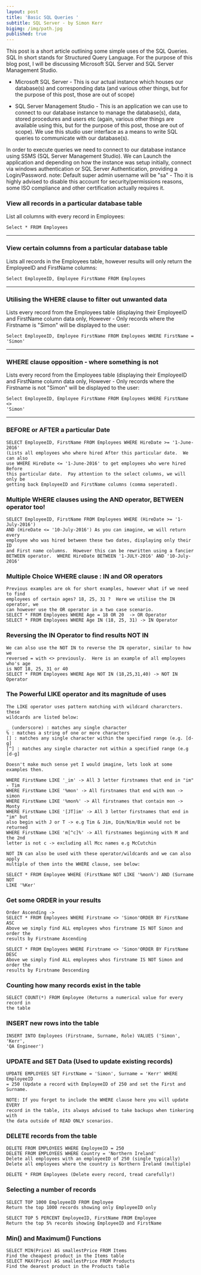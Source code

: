 ```yaml
---
layout: post
title: 'Basic SQL Queries '
subtitle: SQL Server - by Simon Kerr
bigimg: /img/path.jpg
published: true
---
```


This post is a short article outlining some simple uses of the SQL Queries.  SQL In short stands for Structured Query Language.  For the purpose of this blog post, I will be discussing Microsoft SQL Server and SQL Server Management Studio.


- Microsoft SQL Server - This is our actual instance which houses our database(s) and corresponding data (and various other things, but for the purpose of this post, those are out of scope)

- SQL Server Management Studio - This is an application we can use to connect to our database instance to manage the database(s), data, stored procedures and users etc (again, various other things are available using this, but for the purpose of this post, those are out of scope).  We use this studio user interface as a means to write SQL queries to communicate with our database(s).

In order to execute queries we need to connect to our database instance using SSMS (SQL Server Management Studio).  We can Launch the application and depending on how the instance was setup initially, connect via windows authentication or SQL Server Authentication, providing a Login/Password.  note: Default super admin username will be "sa" - Tho it is highly advised to disable this account for security/permissions reasons, some ISO compliance and other certification actually requires it.


### View all records in a particular database table
List all columns with every record in Employees:
	
    Select * FROM Employees 
    
---
    
### View certain columns from a particular database table
Lists all records in the Employees table, however results will only return the EmployeeID and FirstName columns:

	Select EmployeeID, Employee FirstName FROM Employees 
    
---
    
### Utilising the WHERE clause to filter out unwanted data
Lists every record from the Employees table (displaying their EmployeeID and FirstName column data only, However - Only records where the Firstname is "Simon" will be displayed to the user:

	Select EmployeeID, Employee FirstName FROM Employees WHERE FirstName = 
	'Simon' 
    
---
    
### WHERE clause opposition - where something is not
Lists every record from the Employees table (displaying their EmployeeID and FirstName column data only, However - Only records where the Firstname is not "Simon" will be displayed to the user:

	Select EmployeeID, Employee FirstName FROM Employees WHERE FirstName <> 
	'Simon' 
    
---
    
### BEFORE or AFTER a particular Date

	SELECT EmployeeID, FirstName FROM Employees WHERE HireDate >= '1-June-2016'
	(Lists all employees who where hired After this particular date.  We can also
	use WHERE HireDate <= '1-June-2016' to get employees who were hired Before
    this particular date.  Pay attention to the select columns, we will only be 
    getting back EmployeeID and FirstName columns (comma seperated).
    
### Multiple WHERE clauses using the AND operator, BETWEEN operator too!

	SELECT EmployeeID, FirstName FROM Employees WHERE (HireDate >= '1-July-2016')
    AND (HireDate <= '10-July-2016') As you can imagine, we will return every 
    employee who was hired between these two dates, displaying only their ID
    and First name columns.  However this can be rewritten using a fancier 
    BETWEEN operator.  WHERE HireDate BETWEEN '1-JULY-2016' AND '10-July-2016'
    
### Multiple Choice WHERE clause : IN and OR operators

	Previous examples are ok for short examples, however what if we need to find
    employees of certain ages? 18, 25, 31 ?  Here we utilise the IN operator, we 
    can however use the OR operator in a two case scenario.
    SELECT * FROM Employees WHERE Age = 18 OR 20  -> OR Operator
    SELECT * FROM Employees WHERE Age IN (18, 25, 31) -> IN Operator
    
### Reversing the IN Operator to find results NOT IN

	We can also use the NOT IN to reverse the IN operator, similar to how we 
    reversed = with <> previously.  Here is an example of all employees who's age
    is NOT 18, 25, 31 or 40
    SELECT * FROM Employees WHERE Age NOT IN (18,25,31,40) -> NOT IN Operator
    
### The Powerful LIKE operator and its magnitude of uses

    The LIKE operator uses pattern matching with wildcard chararcters.  these 
    wildcards are listed below:

    _ (underscore) : matches any single character
    % : matches a string of one or more characters
    [] : matches any single character within the specified range (e.g. [d-g]
    [^] : matches any single character not within a specified range (e.g [d-g]

    Doesn't make much sense yet I would imagine, lets look at some examples then.

    WHERE FirstName LIKE '_im' -> All 3 letter firstnames that end in "im" - Tim
    WHERE FirstName LIKE '%mon' -> All firstnames that end with mon -> simon
    WHERE FirstName LIKE '%mon%' -> All firstnames that contain mon -> Monty
    WHERE FirstName LIKE '[JT]im' -> All 3 letter firstnames that end in "im" but
    also begin with J or T -> e.g Tim & Jim, Dim/Nim/Bim would not be returned
    WHERE FirstName LIKE 'm[^c]%' -> All firstnames beginning with M and the 2nd
    letter is not c -> excluding all Mcc names e.g McCutchin

    NOT IN can also be used with these operator/wildcards and we can also apply
    multiple of them into the WHERE clause, see below:

    SELECT * FROM Employee WHERE (FirstName NOT LIKE '%mon%') AND (Surname NOT 
    LIKE '%Ker'
    
### Get some ORDER in your results

	Order Ascending -> 
	SELECT * FROM Employees WHERE Firstname <> 'Simon'ORDER BY FirstName ASC
	Above we simply find ALL employees whos firstname IS NOT Simon and order the
	results by Firstname Ascending
    
    SELECT * FROM Employees WHERE Firstname <> 'Simon'ORDER BY FirstName DESC
	Above we simply find ALL employees whos firstname IS NOT Simon and order the
	results by Firstname Descending
    
### Counting how many records exist in the table

	SELECT COUNT(*) FROM Employee (Returns a numerical value for every record in
	the table
    
### INSERT new rows into the table

	INSERT INTO Employees (Firstname, Surname, Role) VALUES ('Simon', 'Kerr', 
	'QA Engineer')
	
### UPDATE and SET Data (Used to update existing records)

	UPDATE EMPLOYEES SET FirstName = 'Simon', Surname = 'Kerr' WHERE EmployeeID
    = 250 (Update a record with EmployeeID of 250 and set the First and Surname.

    NOTE: If you forget to include the WHERE clause here you will update EVERY 
    record in the table, its always advised to take backups when tinkering with
    the data outside of READ ONLY scenarios.
    
### DELETE records from the table

	DELETE FROM EMPLOYEES WHERE EmployeeID = 250 
    DELETE FROM EMPLOYEES WHERE Country = 'Northern Ireland'
    Delete all employees with an employeeID of 250 (single typically)
    Delete all employees where the country is Northern Ireland (multiple)

    DELETE * FROM Employees (Delete every record, tread carefully!)
    
### Selecting a number of records

    SELECT TOP 1000 EmployeeID FROM Employee
    Return the top 1000 records showing only EmployeeID only

    SELECT TOP 5 PERCENT EmployeeID, FirstName FROM Employee
    Return the top 5% records showing EmployeeID and FirstName
    
### Min() and Maximum() Functions

    SELECT MIN(Price) AS smallestPrice FROM Items
    Find the cheapest product in the Items table
    SELECT MAX(Price) AS smallestPrice FROM Products
    Find the dearest product in the Products table




